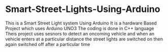# Smart-Street-Lights-Using-Arduino
This is a Smart Street Light system Using Arduino 
It is a hardware Based Project which uses Arduino UNO3
The coding is done in C++ language 
Theis project uses sesnors to detect an oncoming vehicle and when an vehicle enters at a particular distance the street lights are switched on then again switched off after a particular time

